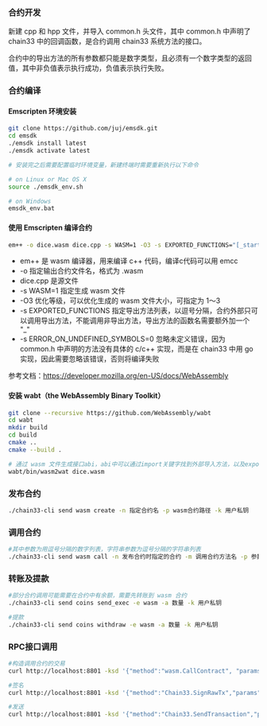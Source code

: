 ### 合约开发
新建 cpp 和 hpp 文件，并导入 common.h 头文件，其中 common.h 中声明了 chain33 中的回调函数，是合约调用 chain33 系统方法的接口。   

合约中的导出方法的所有参数都只能是数字类型，且必须有一个数字类型的返回值，其中非负值表示执行成功，负值表示执行失败。

### 合约编译

#### Emscripten 环境安装
```bash
git clone https://github.com/juj/emsdk.git
cd emsdk
./emsdk install latest
./emsdk activate latest

# 安装完之后需要配置临时环境变量，新建终端时需要重新执行以下命令

# on Linux or Mac OS X
source ./emsdk_env.sh

# on Windows
emsdk_env.bat
```

#### 使用 Emscripten 编译合约

```bash
em++ -o dice.wasm dice.cpp -s WASM=1 -O3 -s EXPORTED_FUNCTIONS="[_startgame, _deposit, _play, _draw, _stopgame]" -s ERROR_ON_UNDEFINED_SYMBOLS=0
```

- em++ 是 wasm 编译器，用来编译 c++ 代码，编译c代码可以用 emcc  
- -o 指定输出合约文件名，格式为 .wasm   
- dice.cpp 是源文件   
- -s WASM=1 指定生成 wasm 文件   
- -O3 优化等级，可以优化生成的 wasm 文件大小，可指定为 1～3   
- -s EXPORTED_FUNCTIONS 指定导出方法列表，以逗号分隔，合约外部只可以调用导出方法，不能调用非导出方法，导出方法的函数名需要额外加一个 "_"
- -s ERROR_ON_UNDEFINED_SYMBOLS=0 忽略未定义错误，因为 common.h 中声明的方法没有具体的 c/c++ 实现，而是在 chain33 中用 go 实现，因此需要忽略该错误，否则将编译失败

参考文档：https://developer.mozilla.org/en-US/docs/WebAssembly

#### 安装 wabt（the WebAssembly Binary Toolkit）

```bash
git clone --recursive https://github.com/WebAssembly/wabt
cd wabt
mkdir build
cd build
cmake ..
cmake --build .
```

```bash
# 通过 wasm 文件生成接口abi，abi中可以通过import关键字找到外部导入方法，以及export关键字找到编译时指定的导出方法。
wabt/bin/wasm2wat dice.wasm
```

### 发布合约
```bash
./chain33-cli send wasm create -n 指定合约名 -p wasm合约路径 -k 用户私钥
```

### 调用合约
```bash
#其中参数为用逗号分隔的数字列表，字符串参数为逗号分隔的字符串列表
./chain33-cli send wasm call -n 发布合约时指定的合约 -m 调用合约方法名 -p 参数 -v 字符串参数 -k 用户私钥  
```

### 转账及提款
```bash
#部分合约调用可能需要在合约中有余额，需要先转账到 wasm 合约
./chain33-cli send coins send_exec -e wasm -a 数量 -k 用户私钥

#提款
./chain33-cli send coins withdraw -e wasm -a 数量 -k 用户私钥
```
### RPC接口调用
```bash
#构造调用合约的交易
curl http://localhost:8801 -ksd '{"method":"wasm.CallContract", "params":[{"contract":"dice","method":"play","parameters":[1000000000, 10]}]}'

#签名
curl http://localhost:8801 -ksd '{"method":"Chain33.SignRawTx","params":[{"privkey":"0x4257d8692ef7fe13c68b65d6a52f03933db2fa5ce8faf210b5b8b80c721ced01","txhex":"0x0a047761736d1218180212140a04646963651204706c61791a068094ebdc030a20a08d0630ec91c19ede9ef4d1693a22314b3732554137393845775a66427855546b4265686864766b656f3277377446344c","expire":"300s"}]}'

#发送
curl http://localhost:8801 -ksd '{"method":"Chain33.SendTransaction","params":[{"data":"0a047761736d1218180212140a04646963651204706c61791a068094ebdc030a1a6d080112210320bbac09528e19c55b0f89cb37ab265e7e856b1a8c388780322dbbfd194b52ba1a46304402201dc04e89da9220e42b2768a23cd2e6a7c452b2bfd30e0799f5c6f1b035151d1402201160929f74feb26be4205cf4432bdf377eb775f189db2883556cedc31c4fb01920a08d0628b2cb90fb0530ec91c19ede9ef4d1693a22314b3732554137393845775a66427855546b4265686864766b656f3277377446344c"}]}'
```